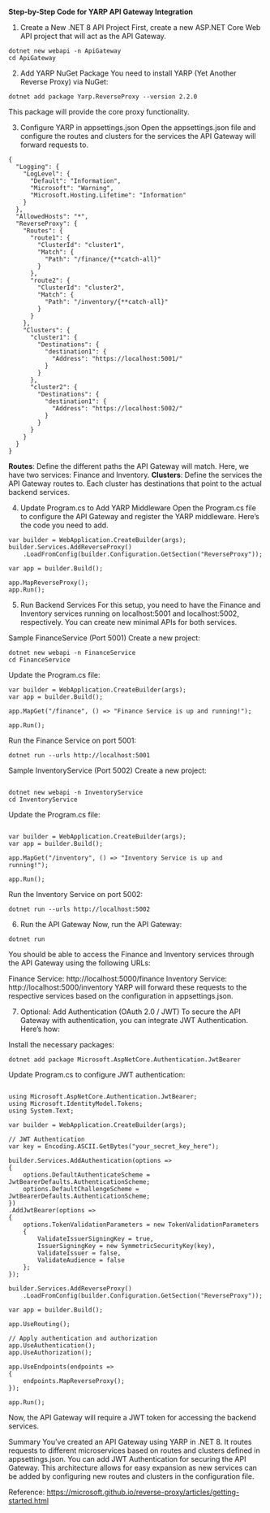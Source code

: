 **Step-by-Step Code for YARP API Gateway Integration**

1. Create a New .NET 8 API Project
First, create a new ASP.NET Core Web API project that will act as the API Gateway.

````
dotnet new webapi -n ApiGateway
cd ApiGateway
````


2. Add YARP NuGet Package
You need to install YARP (Yet Another Reverse Proxy) via NuGet:

````
dotnet add package Yarp.ReverseProxy --version 2.2.0
````

This package will provide the core proxy functionality.

3. Configure YARP in appsettings.json
Open the appsettings.json file and configure the routes and clusters for the services the API Gateway will forward requests to.


````
{
  "Logging": {
    "LogLevel": {
      "Default": "Information",
      "Microsoft": "Warning",
      "Microsoft.Hosting.Lifetime": "Information"
    }
  },
  "AllowedHosts": "*",
  "ReverseProxy": {
    "Routes": {
      "route1": {
        "ClusterId": "cluster1",
        "Match": {
          "Path": "/finance/{**catch-all}"
        }
      },
      "route2": {
        "ClusterId": "cluster2",
        "Match": {
          "Path": "/inventory/{**catch-all}"
        }
      }
    },
    "Clusters": {
      "cluster1": {
        "Destinations": {
          "destination1": {
            "Address": "https://localhost:5001/"
          }
        }
      },
      "cluster2": {
        "Destinations": {
          "destination1": {
            "Address": "https://localhost:5002/"
          }
        }
      }
    }
  }
}

````


**Routes**: Define the different paths the API Gateway will match. Here, we have two services: Finance and Inventory.
**Clusters**: Define the services the API Gateway routes to. Each cluster has destinations that point to the actual backend services.

4. Update Program.cs to Add YARP Middleware
Open the Program.cs file to configure the API Gateway and register the YARP middleware. Here’s the code you need to add.

````
var builder = WebApplication.CreateBuilder(args);
builder.Services.AddReverseProxy()
    .LoadFromConfig(builder.Configuration.GetSection("ReverseProxy"));

var app = builder.Build();

app.MapReverseProxy();
app.Run();

````
5. Run Backend Services
For this setup, you need to have the Finance and Inventory services running on localhost:5001 and localhost:5002, respectively. You can create new minimal APIs for both services.

Sample FinanceService (Port 5001)
Create a new project:

````
dotnet new webapi -n FinanceService
cd FinanceService
````
Update the Program.cs file:

````
var builder = WebApplication.CreateBuilder(args);
var app = builder.Build();

app.MapGet("/finance", () => "Finance Service is up and running!");

app.Run();
````
Run the Finance Service on port 5001:

````
dotnet run --urls http://localhost:5001
````
Sample InventoryService (Port 5002)
Create a new project:

````

dotnet new webapi -n InventoryService
cd InventoryService
````
Update the Program.cs file:
```

var builder = WebApplication.CreateBuilder(args);
var app = builder.Build();

app.MapGet("/inventory", () => "Inventory Service is up and running!");

app.Run();
```
Run the Inventory Service on port 5002:

```
dotnet run --urls http://localhost:5002
```
6. Run the API Gateway
Now, run the API Gateway:

```
dotnet run
```
You should be able to access the Finance and Inventory services through the API Gateway using the following URLs:

Finance Service: http://localhost:5000/finance
Inventory Service: http://localhost:5000/inventory
YARP will forward these requests to the respective services based on the configuration in appsettings.json.



7. Optional: Add Authentication (OAuth 2.0 / JWT)
To secure the API Gateway with authentication, you can integrate JWT Authentication. Here’s how:

Install the necessary packages:


````
dotnet add package Microsoft.AspNetCore.Authentication.JwtBearer
````
Update Program.cs to configure JWT authentication:

```

using Microsoft.AspNetCore.Authentication.JwtBearer;
using Microsoft.IdentityModel.Tokens;
using System.Text;

var builder = WebApplication.CreateBuilder(args);

// JWT Authentication
var key = Encoding.ASCII.GetBytes("your_secret_key_here");

builder.Services.AddAuthentication(options =>
{
    options.DefaultAuthenticateScheme = JwtBearerDefaults.AuthenticationScheme;
    options.DefaultChallengeScheme = JwtBearerDefaults.AuthenticationScheme;
})
.AddJwtBearer(options =>
{
    options.TokenValidationParameters = new TokenValidationParameters
    {
        ValidateIssuerSigningKey = true,
        IssuerSigningKey = new SymmetricSecurityKey(key),
        ValidateIssuer = false,
        ValidateAudience = false
    };
});

builder.Services.AddReverseProxy()
    .LoadFromConfig(builder.Configuration.GetSection("ReverseProxy"));

var app = builder.Build();

app.UseRouting();

// Apply authentication and authorization
app.UseAuthentication();
app.UseAuthorization();

app.UseEndpoints(endpoints =>
{
    endpoints.MapReverseProxy();
});

app.Run();
```

Now, the API Gateway will require a JWT token for accessing the backend services.

Summary
You’ve created an API Gateway using YARP in .NET 8.
It routes requests to different microservices based on routes and clusters defined in appsettings.json.
You can add JWT Authentication for securing the API Gateway.
This architecture allows for easy expansion as new services can be added by configuring new routes and clusters in the configuration file.



Reference: https://microsoft.github.io/reverse-proxy/articles/getting-started.html


